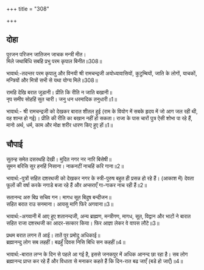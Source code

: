 +++
title = "308"

+++
## दोहा
पुरजन परिजन जातिजन जाचक मन्त्री मीत।  
मिले जथाबिधि सबहि प्रभु परम कृपाल बिनीत॥308॥  

भावार्थ:-तदन्तर परम कृपालु और विनयी श्री रामचन्द्रजी अयोध्यावासियों, कुटुम्बियों, जाति के लोगों, याचकों, मन्त्रियों और मित्रों सभी से यथा योग्य मिले॥308॥  

रामहि देखि बरात जुडानी। प्रीति कि रीति न जाति बखानी॥  
नृप समीप सोहहिं सुत चारी। जनु धन धरमादिक तनुधारी॥1॥  

भावार्थ:- श्री रामचन्द्रजी को देखकर बारात शीतल हुई (राम के वियोग में सबके हृदय में जो आग जल रही थी, वह शान्त हो गई)। प्रीति की रीति का बखान नहीं हो सकता। राजा के पास चारों पुत्र ऐसी शोभा पा रहे हैं, मानो अर्थ, धर्म, काम और मोक्ष शरीर धारण किए हुए हों॥1॥  




## चौपाई
सुतन्ह समेत दसरथहि देखी। मुदित नगर नर नारि बिसेषी॥  
सुमन बरिसि सुर हनहिं निसाना। नाकनटीं नाचहिं करि गाना॥2॥  

भावार्थ:-पुत्रों सहित दशरथजी को देखकर नगर के स्त्री-पुरुष बहुत ही प्रसन्न हो रहे हैं। (आकाश में) देवता फूलों की वर्षा करके नगाडे बजा रहे हैं और अप्सराएँ गा-गाकर नाच रही हैं॥2॥  

सतानन्द अरु बिप्र सचिव गन। मागध सूत बिदुष बन्दीजन॥  
सहित बरात राउ सनमाना। आयसु मागि फिरे अगवाना॥3॥  

भावार्थ:-अगवानी में आए हुए शतानन्दजी, अन्य ब्राह्मण, मन्त्रीगण, मागध, सूत, विद्वान और भाटों ने बारात सहित राजा दशरथजी का आदर-सत्कार किया। फिर आज्ञा लेकर वे वापस लौटे॥3॥  

प्रथम बरात लगन तें आई। तातें पुर प्रमोदु अधिकाई॥  
ब्रह्मानन्दु लोग सब लहहीं। बढहुँ दिवस निसि बिधि सन कहहीं॥4॥  

भावार्थ:-बारात लग्न के दिन से पहले आ गई है, इससे जनकपुर में अधिक आनन्द छा रहा है। सब लोग ब्रह्मानन्द प्राप्त कर रहे हैं और विधाता से मनाकर कहते हैं कि दिन-रात बढ जाएँ (बडे हो जाएँ)॥4॥  

